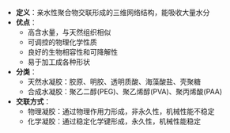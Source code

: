 - **定义**：亲水性聚合物交联形成的三维网络结构，能吸收大量水分
- **优点**：
    - 高含水量，与天然组织相似
    - 可调控的物理化学性质
    - 良好的生物相容性和可降解性
    - 易于加工成各种形状
- **分类**：
    - 天然水凝胶：胶原、明胶、透明质酸、海藻酸盐、壳聚糖
    - 合成水凝胶：聚乙二醇(PEG)、聚乙烯醇(PVA)、聚丙烯酸(PAA)
- **交联方式**：
    - 物理凝胶：通过物理作用力形成，非永久性，机械性能不稳定
    - 化学凝胶：通过稳定化学键形成，永久性，机械性能稳定